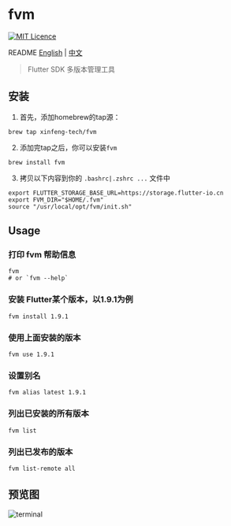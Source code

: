 # fvm
[![MIT Licence](https://xinfeng-tech.gitee.io/assets/badge/mit.svg)](https://opensource.org/licenses/mit-license.php) 
<!-- [![Awesome Flutter](https://xinfeng-tech.gitee.io/assets/badge/awesome-flutter-blue.svg)](https://github.com/Solido/awesome-flutter) -->

README [English](README.md) | [中文](README-zh.md)

> Flutter SDK 多版本管理工具

## 安装

1. 首先，添加homebrew的tap源：
```shell
brew tap xinfeng-tech/fvm
```

2. 添加完tap之后，你可以安装`fvm`
```shell
brew install fvm
```

3. 拷贝以下内容到你的 `.bashrc|.zshrc ...` 文件中

```shell
export FLUTTER_STORAGE_BASE_URL=https://storage.flutter-io.cn
export FVM_DIR="$HOME/.fvm"
source "/usr/local/opt/fvm/init.sh"
```
## Usage

### 打印 fvm 帮助信息
```shell
fvm
# or `fvm --help`
```

### 安装 Flutter某个版本，以1.9.1为例
```shell
fvm install 1.9.1
```

### 使用上面安装的版本
```shell
fvm use 1.9.1
```

### 设置别名
```shell
fvm alias latest 1.9.1
```

### 列出已安装的所有版本
```shell
fvm list
```

### 列出已发布的版本
```shell
fvm list-remote all
```

## 预览图

 <img src="https://xinfeng-tech.gitee.io/assets/fvm/terminal_v3.png" alt="terminal">